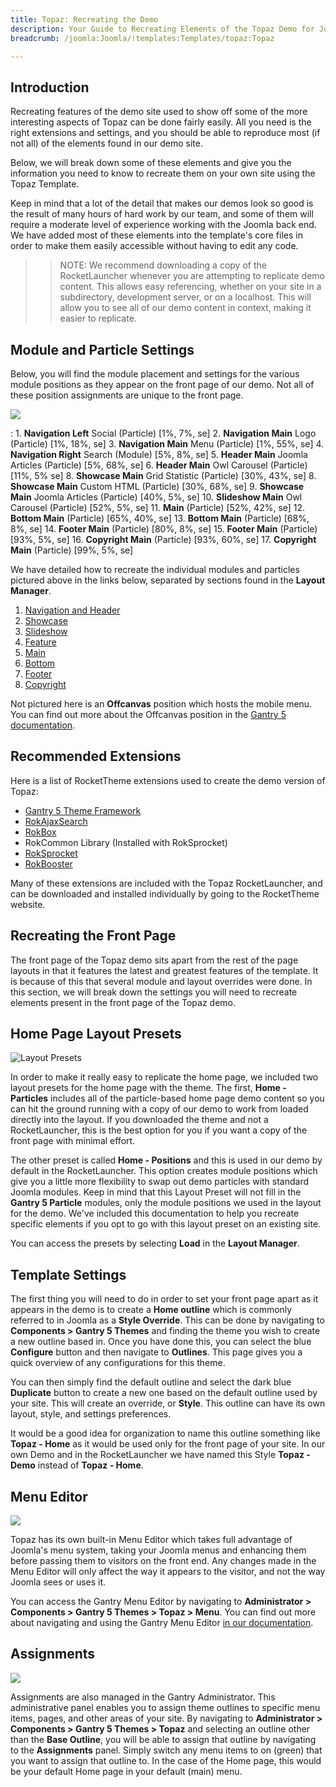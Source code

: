 ```yaml
---
title: Topaz: Recreating the Demo
description: Your Guide to Recreating Elements of the Topaz Demo for Joomla
breadcrumb: /joomla:Joomla/!templates:Templates/topaz:Topaz

---
```


Introduction
-----

Recreating features of the demo site used to show off some of the more interesting aspects of Topaz can be done fairly easily. All you need is the right extensions and settings, and you should be able to reproduce most (if not all) of the elements found in our demo site.

Below, we will break down some of these elements and give you the information you need to know to recreate them on your own site using the Topaz Template.

Keep in mind that a lot of the detail that makes our demos look so good is the result of many hours of hard work by our team, and some of them will require a moderate level of experience working with the Joomla back end. We have added most of these elements into the template's core files in order to make them easily accessible without having to edit any code.

>> NOTE: We recommend downloading a copy of the RocketLauncher whenever you are attempting to replicate demo content. This allows easy referencing, whether on your site in a subdirectory, development server, or on a localhost. This will allow you to see all of our demo content in context, making it easier to replicate.

Module and Particle Settings
-----

Below, you will find the module placement and settings for the various module positions as they appear on the front page of our demo. Not all of these position assignments are unique to the front page.

![](assets/topaz2.png)

:   1. **Navigation Left** Social (Particle) [1%, 7%, se]
    2. **Navigation Main** Logo (Particle) [1%, 18%, se]
    3. **Navigation Main** Menu (Particle) [1%, 55%, se]
    4. **Navigation Right** Search (Module) [5%, 8%, se]
    5. **Header Main** Joomla Articles (Particle) [5%, 68%, se]
    6. **Header Main** Owl Carousel (Particle) [11%, 5% se]
    8. **Showcase Main** Grid Statistic (Particle) [30%, 43%, se]
    8. **Showcase Main** Custom HTML (Particle) [30%, 68%, se]
    9. **Showcase Main** Joomla Articles (Particle) [40%, 5%, se]
    10. **Slideshow Main** Owl Carousel (Particle) [52%, 5%, se]
    11. **Main**  (Particle) [52%, 42%, se]
    12. **Bottom Main**  (Particle) [65%, 40%, se]
    13. **Bottom Main**  (Particle) [68%, 8%, se]
    14. **Footer Main**  (Particle) [80%, 8%, se]
    15. **Footer Main**  (Particle) [93%, 5%, se]
    16. **Copyright Main**  (Particle) [93%, 60%, se]
    17. **Copyright Main**  (Particle) [99%, 5%, se]


We have detailed how to recreate the individual modules and particles pictured above in the links below, separated by sections found in the **Layout Manager**.

1. [Navigation and Header](demo_navigation.md)
2. [Showcase](demo_showcase.md)
3. [Slideshow](demo_slideshow.md)
4. [Feature](demo_featuremain.md)
5. [Main](demo_main.md)
6. [Bottom](demo_expanded.md)
7. [Footer](demo_extension.md)
8. [Copyright](demo_bottom.md)

Not pictured here is an **Offcanvas** position which hosts the mobile menu. You can find out more about the Offcanvas position in the [Gantry 5 documentation](http://docs.gantry.org/gantry5/configure/layout-manager#offcanvas-section).

Recommended Extensions
-----

Here is a list of RocketTheme extensions used to create the demo version of Topaz:

* [Gantry 5 Theme Framework](http://gantry.org/)
* [RokAjaxSearch](http://www.rockettheme.com/joomla/extensions/rokajaxsearch)
* [RokBox](http://www.rockettheme.com/joomla/extensions/rokbox)
* RokCommon Library (Installed with RokSprocket)
* [RokSprocket](http://www.rockettheme.com/joomla/extensions/roksprocket)
* [RokBooster](http://www.rockettheme.com/joomla/extensions/rokbooster)

Many of these extensions are included with the Topaz RocketLauncher, and can be downloaded and installed individually by going to the RocketTheme website.

Recreating the Front Page
-----

The front page of the Topaz demo sits apart from the rest of the page layouts in that it features the latest and greatest features of the template. It is because of this that several module and layout overrides were done. In this section, we will break down the settings you will need to recreate elements present in the front page of the Topaz demo.

Home Page Layout Presets
-----

![Layout Presets](assets/layout_presets.png)

In order to make it really easy to replicate the home page, we included two layout presets for the home page with the theme. The first, **Home - Particles** includes all of the particle-based home page demo content so you can hit the ground running with a copy of our demo to work from loaded directly into the layout. If you downloaded the theme and not a RocketLauncher, this is the best option for you if you want a copy of the front page with minimal effort.

The other preset is called **Home - Positions** and this is used in our demo by default in the RocketLauncher. This option creates module positions which give you a little more flexibility to swap out demo particles with standard Joomla modules. Keep in mind that this Layout Preset will not fill in the **Gantry 5 Particle** modules, only the module positions we used in the layout for the demo. We've included this documentation to help you recreate specific elements if you opt to go with this layout preset on an existing site.

You can access the presets by selecting **Load** in the **Layout Manager**.

Template Settings
-----

The first thing you will need to do in order to set your front page apart as it appears in the demo is to create a **Home outline** which is commonly referred to in Joomla as a **Style Override**. This can be done by navigating to **Components > Gantry 5 Themes** and finding the theme you wish to create a new outline based in. Once you have done this, you can select the blue **Configure** button and then navigate to **Outlines**. This page gives you a quick overview of any configurations for this theme.

You can then simply find the default outline and select the dark blue **Duplicate** button to create a new one based on the default outline used by your site. This will create an override, or **Style**. This outline can have its own layout, style, and settings preferences.

It would be a good idea for organization to name this outline something like **Topaz - Home** as it would be used only for the front page of your site. In our own Demo and in the RocketLauncher we have named this Style **Topaz - Demo** instead of **Topaz - Home**.

Menu Editor
-----

![](assets/menu_1.png)

Topaz has its own built-in Menu Editor which takes full advantage of Joomla's menu system, taking your Joomla menus and enhancing them before passing them to visitors on the front end. Any changes made in the Menu Editor will only affect the way it appears to the visitor, and not the way Joomla sees or uses it.

You can access the Gantry Menu Editor by navigating to **Administrator > Components > Gantry 5 Themes > Topaz > Menu**. You can find out more about navigating and using the Gantry Menu Editor [in our documentation](http://docs.gantry.org/gantry5/configure/menu-editor).

Assignments
-----

![](assets/assignments_1.png)

Assignments are also managed in the Gantry Administrator. This administrative panel enables you to assign theme outlines to specific menu items, pages, and other areas of your site. By navigating to **Administrator > Components > Gantry 5 Themes > Topaz** and selecting an outline other than the **Base Outline**, you will be able to assign that outline by navigating to the **Assignments** panel. Simply switch any menu items to on (green) that you want to assign that outline to. In the case of the Home page, this would be your default Home page in your default (main) menu.
